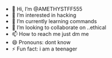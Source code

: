 - 👋 Hi, I’m @AMETHYSTFF555
- 👀 I’m interested in hacking
- 🌱 I’m currently learning commands
- 💞️ I’m looking to collaborate on ..ethical 
- 📫 How to reach me just dm me
- 😄 Pronouns: dont know
- ⚡ Fun fact: i am a teenager
  

<!---
AMETHYSTFF555/AMETHYSTFF555 is a ✨ special ✨ repository because its `README.md` (this file) appears on your GitHub profile.
You can click the Preview link to take a look at your changes.
--->
